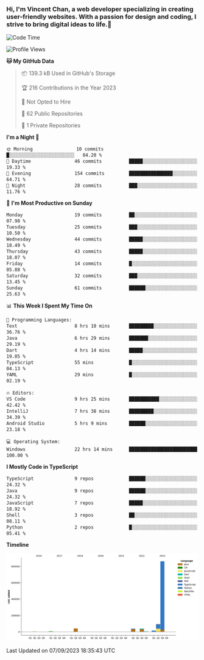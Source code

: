 ### Hi, I'm Vincent Chan, a web developer specializing in creating user-friendly websites. With a passion for design and coding, I strive to bring digital ideas to life.👋

<!--
**hkvincent/hkvincent** is a ✨ _special_ ✨ repository because its `README.md` (this file) appears on your GitHub profile.

Here are some ideas to get you started:

- 🔭 I’m currently working on ...
- 🌱 I’m currently learning ...
- 👯 I’m looking to collaborate on ...
- 🤔 I’m looking for help with ...
- 💬 Ask me about ...
- 📫 How to reach me: ...
- 😄 Pronouns: ...
- ⚡ Fun fact: ...
-->
<!--START_SECTION:waka-->
![Code Time](http://img.shields.io/badge/Code%20Time-361%20hrs%2038%20mins-blue)

![Profile Views](http://img.shields.io/badge/Profile%20Views-0-blue)

**🐱 My GitHub Data** 

> 📦 139.3 kB Used in GitHub's Storage 
 > 
> 🏆 216 Contributions in the Year 2023
 > 
> 🚫 Not Opted to Hire
 > 
> 📜 62 Public Repositories 
 > 
> 🔑 1 Private Repositories 
 > 
**I'm a Night 🦉** 

```text
🌞 Morning                10 commits          █░░░░░░░░░░░░░░░░░░░░░░░░   04.20 % 
🌆 Daytime                46 commits          █████░░░░░░░░░░░░░░░░░░░░   19.33 % 
🌃 Evening                154 commits         ████████████████░░░░░░░░░   64.71 % 
🌙 Night                  28 commits          ███░░░░░░░░░░░░░░░░░░░░░░   11.76 % 
```
📅 **I'm Most Productive on Sunday** 

```text
Monday                   19 commits          ██░░░░░░░░░░░░░░░░░░░░░░░   07.98 % 
Tuesday                  25 commits          ███░░░░░░░░░░░░░░░░░░░░░░   10.50 % 
Wednesday                44 commits          █████░░░░░░░░░░░░░░░░░░░░   18.49 % 
Thursday                 43 commits          █████░░░░░░░░░░░░░░░░░░░░   18.07 % 
Friday                   14 commits          █░░░░░░░░░░░░░░░░░░░░░░░░   05.88 % 
Saturday                 32 commits          ███░░░░░░░░░░░░░░░░░░░░░░   13.45 % 
Sunday                   61 commits          ██████░░░░░░░░░░░░░░░░░░░   25.63 % 
```


📊 **This Week I Spent My Time On** 

```text
💬 Programming Languages: 
Text                     8 hrs 10 mins       █████████░░░░░░░░░░░░░░░░   36.76 % 
Java                     6 hrs 29 mins       ███████░░░░░░░░░░░░░░░░░░   29.19 % 
Dart                     4 hrs 14 mins       █████░░░░░░░░░░░░░░░░░░░░   19.05 % 
TypeScript               55 mins             █░░░░░░░░░░░░░░░░░░░░░░░░   04.13 % 
YAML                     29 mins             █░░░░░░░░░░░░░░░░░░░░░░░░   02.19 % 

🔥 Editors: 
VS Code                  9 hrs 25 mins       ███████████░░░░░░░░░░░░░░   42.42 % 
IntelliJ                 7 hrs 38 mins       █████████░░░░░░░░░░░░░░░░   34.39 % 
Android Studio           5 hrs 9 mins        ██████░░░░░░░░░░░░░░░░░░░   23.18 % 

💻 Operating System: 
Windows                  22 hrs 14 mins      █████████████████████████   100.00 % 
```

**I Mostly Code in TypeScript** 

```text
TypeScript               9 repos             ██████░░░░░░░░░░░░░░░░░░░   24.32 % 
Java                     9 repos             ██████░░░░░░░░░░░░░░░░░░░   24.32 % 
JavaScript               7 repos             █████░░░░░░░░░░░░░░░░░░░░   18.92 % 
Shell                    3 repos             ██░░░░░░░░░░░░░░░░░░░░░░░   08.11 % 
Python                   2 repos             █░░░░░░░░░░░░░░░░░░░░░░░░   05.41 % 
```



**Timeline**

![Lines of Code chart](https://raw.githubusercontent.com/hkvincent/hkvincent/main/assets/bar_graph.png)


 Last Updated on 07/09/2023 18:35:43 UTC
<!--END_SECTION:waka-->
